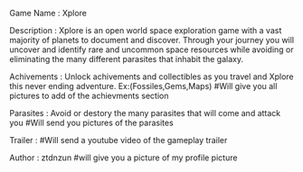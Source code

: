 Game Name : Xplore

Description : Xplore is an open world space exploration game with a vast majority of planets to document and discover. Through your journey you will uncover and identify rare and uncommon space resources while avoiding or eliminating the many different parasites that inhabit the galaxy. 

Achivements : Unlock achivements and collectibles as you travel and Xplore this never ending adventure. Ex:(Fossiles,Gems,Maps) #Will give you all pictures to add of the achievments section 

Parasites : Avoid or destory the many parasites that will come and attack you #Will send you pictures of the parasites 

Trailer : #Will send a youtube video of the gameplay trailer 

Author : ztdnzun  #will give you a picture of my profile picture

 
